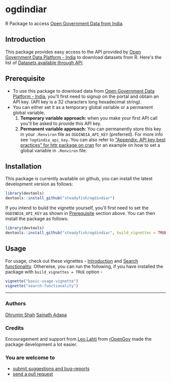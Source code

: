ogdindiar
========

R Package to access [Open Government Data from India](https://data.gov.in).

## Introduction

This package provides easy access to the API provided by [Open Government Data Platform - India](https://data.gov.in) to download datasets from R. Here's the list of [Datasets available through API](https://data.gov.in/catalogs#path=is_api/1).

## <a name="prerequisite"></a>Prerequisite

* To use this package to download data from [Open Government Data Platform - India](https://data.gov.in), you'll first need to signup on the portal and obtain an API key. (API key is a 32 characters long hexadecimal string).
* You can either set it as a temporary global variable or a permanent global variable.
  1. **Temporary variable approach:** when you make your first API call you'll be asked to provide this API key. 
  2. **Permanent variable approach:** You can permanently store this key in your `.Renviron` file as `OGDINDIA_API_KEY` (preferred). For more info see `?ogdindia_api_key`. You can also refer to ["Appendix: API key best practices" for httr package on cran](https://cran.r-project.org/web/packages/httr/vignettes/api-packages.html) for an example on how to set a global variable in `.Renviron` file.

## Installation

This package is currently available on github, you can install the latest development version as follows:

```r
library(devtools)
devtools::install_github("steadyfish/ogdindiar")

```

If you intend to build the vignette yourself, you'll first need to set the `OGDINDIA_API_KEY` as shown in [Prerequisite](#prerequisite) section above. You can then install the package as follows:

```r
library(devtools)
devtools::install_github("steadyfish/ogdindiar", build_vignettes = TRUE) 

```

## Usage

For usage, check out these vignettes -  [Introduction](https://github.com/steadyfish/ogdindiar/blob/master/vignettes/basic-usage-vignette.md) and [Search functionality](https://github.com/steadyfish/ogdindiar/blob/master/vignettes/search-functionality.md). Otherwise, you can run the following, if you have installed the package with `build_vignettes = TRUE` option - 

```r
vignette("basic-usage-vignette")
vignette("search-functionality")
```

******

### Authors 
  
  [Dhrumin Shah](https://github.com/steadyfish/)
  [Sainath Adapa](http://sainathadapa.github.io/)

### Credits 
  
  Encouragement and support from [Leo Lahti](https://github.com/antagomir) from [rOpenGov](https://github.com/rOpenGov) made the package development a lot easier.

### You are welcome to
  
  * [submit suggestions and bug-reports](https://github.com/steadyfish/ogdindiar/issues)
  * [send a pull request](https://github.com/steadyfish/ogdindiar/)
